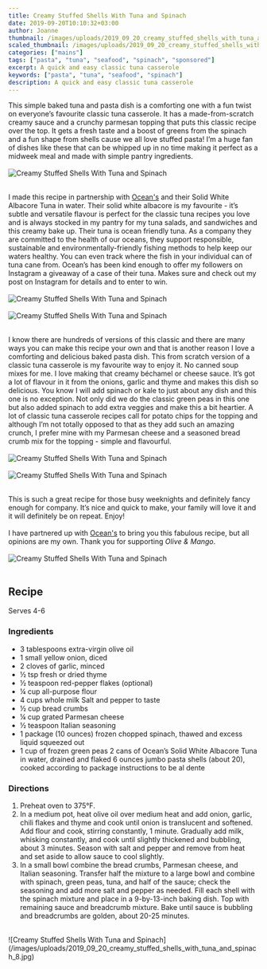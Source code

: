 ```yaml
---
title: Creamy Stuffed Shells With Tuna and Spinach
date: 2019-09-20T10:10:32+03:00
author: Joanne
thumbnail: /images/uploads/2019_09_20_creamy_stuffed_shells_with_tuna_and_spinach_1.jpg
scaled_thumbnail: /images/uploads/2019_09_20_creamy_stuffed_shells_with_tuna_and_spinach_0.jpg
categories: ["mains"]
tags: ["pasta", "tuna", "seafood", "spinach", "sponsored"]
excerpt: A quick and easy classic tuna casserole
keywords: ["pasta", "tuna", "seafood", "spinach"]
description: A quick and easy classic tuna casserole
---
```


This simple baked tuna and pasta dish is a comforting one with a fun twist on everyone’s favourite classic tuna casserole. It has a made-from-scratch creamy sauce and a crunchy parmesan topping that puts this classic recipe over the top. It gets a fresh taste and a boost of greens from the spinach and a fun shape from shells cause we all love stuffed pasta! I’m a huge fan of dishes like these that can be whipped up in no time making it perfect as a midweek meal and made with simple pantry ingredients. 
</br>
</br>
![Creamy Stuffed Shells With Tuna and Spinach](/images/uploads/2019_09_20_creamy_stuffed_shells_with_tuna_and_spinach_2.jpg)
</br>
</br>

I made this recipe in partnership with <span class="highlight"><a rel="nofollow" href="https://oceans.ca">Ocean's</a></span> and their Solid White Albacore Tuna in water. Their solid white albacore is my favourite - it’s subtle and versatile flavour is perfect for the classic tuna recipes you love and is always stocked in my pantry for my tuna salads, and sandwiches and this creamy bake up. Their tuna is ocean friendly tuna.  As a company they are committed to the health of our oceans, they support responsible, sustainable and environmentally-friendly fishing methods to help keep our waters healthy. You can even track where the fish in your individual can of tuna cane from. Ocean’s has been kind enough to offer my followers on Instagram a giveaway of a case of their tuna. Makes sure and check out my post on Instagram for details and to enter to win. 
</br>
</br>
![Creamy Stuffed Shells With Tuna and Spinach](/images/uploads/2019_09_20_creamy_stuffed_shells_with_tuna_and_spinach_3.jpg)
</br>
</br>
![Creamy Stuffed Shells With Tuna and Spinach](/images/uploads/2019_09_20_creamy_stuffed_shells_with_tuna_and_spinach_4.jpg)
</br>
</br>

I know there are hundreds of versions of this classic and there are many ways you can make this recipe your own and that is another reason I love a comforting and delicious baked pasta dish. This from scratch version of a classic tuna casserole is my favourite way to enjoy it. No canned soup mixes for me. I love making that creamy béchamel or cheese sauce. It’s got a lot of flavour in it from the onions, garlic and thyme and makes this dish so delicious. You know I will add spinach or kale to just about any dish and this one is no exception. Not only did we do the classic green peas in this one but also added spinach to add extra veggies and make this a bit heartier. A lot of classic tuna casserole recipes call for potato chips for the topping and although I’m not totally opposed to that as they add such an amazing crunch, I prefer mine with my Parmesan cheese and a seasoned bread crumb mix for the topping - simple and flavourful. 
</br>
</br>
![Creamy Stuffed Shells With Tuna and Spinach](/images/uploads/2019_09_20_creamy_stuffed_shells_with_tuna_and_spinach_5.jpg)
</br>
</br>
![Creamy Stuffed Shells With Tuna and Spinach](/images/uploads/2019_09_20_creamy_stuffed_shells_with_tuna_and_spinach_6.jpg)
</br>
</br>

This is such a great recipe for those busy weeknights and definitely fancy enough for company. It’s nice and quick to make, your family will love it and it will definitely be on repeat. Enjoy! 
</br>
</br>
I have partnered up with <span class="highlight"><a rel="nofollow" href="https://oceans.ca">Ocean's</a></span> to bring you this fabulous recipe, but all opinions are my own. Thank you for supporting _Olive & Mango_.
</br>
</br>
![Creamy Stuffed Shells With Tuna and Spinach](/images/uploads/2019_09_20_creamy_stuffed_shells_with_tuna_and_spinach_7.jpg)
</br>
</br>

## Recipe
Serves 4-6

### Ingredients

* <span itemprop="ingredients">3 tablespoons extra-virgin olive oil </span>
* <span itemprop="ingredients">1 small yellow onion, diced </span>
* <span itemprop="ingredients">2 cloves of garlic, minced </span>
* <span itemprop="ingredients">&frac12; tsp fresh or dried thyme </span>
* <span itemprop="ingredients">&frac12; teaspoon red-pepper flakes (optional) </span>
* <span itemprop="ingredients">&frac14; cup all-purpose flour </span>
* <span itemprop="ingredients">4 cups whole milk Salt and pepper to taste </span>
* <span itemprop="ingredients">&frac12; cup bread crumbs  </span>
* <span itemprop="ingredients">&frac14; cup grated Parmesan cheese </span>
* <span itemprop="ingredients">&frac12; teaspoon Italian seasoning </span>
* <span itemprop="ingredients"> 1 package (10 ounces) frozen chopped spinach, thawed and excess liquid squeezed out </span>
* <span itemprop="ingredients"> 1 cup of frozen green peas 2 cans of Ocean’s Solid White Albacore Tuna in water, drained and flaked 6 ounces jumbo pasta shells (about 20), cooked according to package instructions to be al dente </span>

### Directions

1. Preheat oven to 375°F. 
1. In a medium pot, heat olive oil over medium heat and add onion, garlic, chili flakes and thyme and cook until onion is translucent and softened. Add flour and cook, stirring constantly, 1 minute. Gradually add milk, whisking constantly, and cook until slightly thickened and bubbling, about 3 minutes. Season with salt and pepper and remove from heat and set aside to allow sauce to  cool slightly. 
2. In a small bowl combine the bread crumbs, Parmesan cheese, and Italian seasoning. Transfer half the mixture to a large bowl and combine with spinach, green peas, tuna, and half of the sauce; check the seasoning and add more salt and pepper as needed. Fill each shell with the spinach mixture and place in a 9-by-13-inch baking dish. Top with remaining sauce and breadcrumb mixture. Bake until sauce is bubbling and breadcrumbs are golden, about 20-25 minutes. 

</br>
![Creamy Stuffed Shells With Tuna and Spinach](/images/uploads/2019_09_20_creamy_stuffed_shells_with_tuna_and_spinach_8.jpg)

